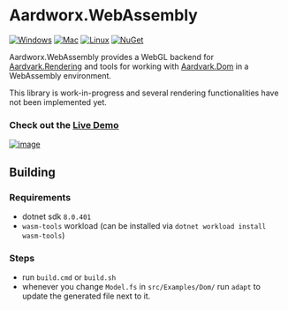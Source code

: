 # Aardworx.WebAssembly

[![Windows](https://github.com/aardworx/aardworx.webassembly/actions/workflows/windows.yml/badge.svg)](https://github.com/aardworx/aardworx.webassembly/actions/workflows/windows.yml)
[![Mac](https://github.com/aardworx/aardworx.webassembly/actions/workflows/mac.yml/badge.svg)](https://github.com/aardworx/aardworx.webassembly/actions/workflows/mac.yml)
[![Linux](https://github.com/aardworx/aardworx.webassembly/actions/workflows/linux.yml/badge.svg)](https://github.com/aardworx/aardworx.webassembly/actions/workflows/linux.yml)
[![NuGet](https://badgen.net/nuget/v/Aardworx.Rendering.WebGL)](https://www.nuget.org/packages/Aardworx.Rendering.WebGL/)

Aardworx.WebAssembly provides a WebGL backend for [Aardvark.Rendering](https://github.com/aardvark-platform/aardvark.rendering) and tools for working with [Aardvark.Dom](https://github.com/aardvark-community/aardvark.dom) in a WebAssembly environment.

This library is work-in-progress and several rendering functionalities have not been implemented yet.

### Check out the [Live Demo](https://demo.aardvarkians.com/wasm/RenderingOnly/)
[![image](https://user-images.githubusercontent.com/6370801/195428227-12172fa3-ea00-4945-ae60-79984112eb05.png)](https://demo.aardvarkians.com/wasm/RenderingOnly/)


## Building

### Requirements
* dotnet sdk `8.0.401`
* `wasm-tools` workload (can be installed via `dotnet workload install wasm-tools`)

### Steps
* run `build.cmd` or `build.sh`
* whenever you change `Model.fs` in `src/Examples/Dom/` run `adapt` to update the generated file next to it.
